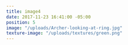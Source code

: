 ```yaml
---
title: image4
date: 2017-11-23 16:41:00 -05:00
position: 5
image: "/uploads/Archer-looking-at-ring.jpg"
texture-image: "/uploads/textures/green.png"
---
```


